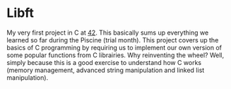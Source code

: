 # Libft

My very first project in C at [42](https://42.fr/en/homepage/). This basically sums up everything we learned so far during the Piscine (trial month).
This project covers up the basics of C programming by requiring us to implement our own version of some popular functions from C librairies.
Why reinventing the wheel? Well, simply because this is a good exercise to understand how C works (memory management, advanced string manipulation and linked list manipulation).
